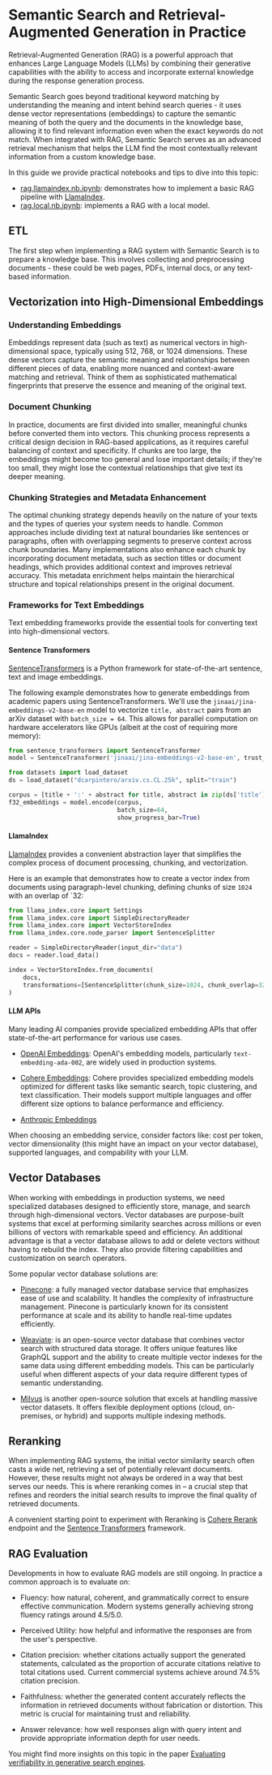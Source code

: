 # Semantic Search and Retrieval-Augmented Generation in Practice

Retrieval-Augmented Generation (RAG) is a powerful approach that enhances Large Language Models (LLMs) by combining their generative capabilities with the ability to access and incorporate external knowledge during the response generation process.

Semantic Search goes beyond traditional keyword matching by understanding the meaning and intent behind search queries - it uses dense vector representations (embeddings) to capture the semantic meaning of both the query and the documents in the knowledge base, allowing it to find relevant information even when the exact keywords do not match. When integrated with RAG, Semantic Search serves as an advanced retrieval mechanism that helps the LLM find the most contextually relevant information from a custom knowledge base.

In this guide we provide practical notebooks and tips to dive into this topic:

- [rag.llamaindex.nb.ipynb](./rag.llamaindex.nb.ipynb): demonstrates how to implement a basic RAG pipeline with [LlamaIndex](https://www.llamaindex.ai/).
- [rag.local.nb.ipynb](./rag.local.nb.ipynb): implements a RAG with a local model.

## ETL

The first step when implementing a RAG system with Semantic Search is to prepare a knowledge base. This involves collecting and preprocessing documents - these could be web pages, PDFs, internal docs, or any text-based information.

## Vectorization into High-Dimensional Embeddings

### Understanding Embeddings

Embeddings represent data (such as text) as numerical vectors in high-dimensional space, typically using 512, 768, or 1024 dimensions. These dense vectors capture the semantic meaning and relationships between different pieces of data, enabling more nuanced and context-aware matching and retrieval. Think of them as sophisticated mathematical fingerprints that preserve the essence and meaning of the original text.

### Document Chunking

In practice, documents are first divided into smaller, meaningful chunks before converted them into vectors. This chunking process represents a critical design decision in RAG-based applications, as it requires careful balancing of context and specificity. If chunks are too large, the embeddings might become too general and lose important details; if they're too small, they might lose the contextual relationships that give text its deeper meaning.

### Chunking Strategies and Metadata Enhancement

The optimal chunking strategy depends heavily on the nature of your texts and the types of queries your system needs to handle. Common approaches include dividing text at natural boundaries like sentences or paragraphs, often with overlapping segments to preserve context across chunk boundaries. Many implementations also enhance each chunk by incorporating document metadata, such as section titles or document headings, which provides additional context and improves retrieval accuracy. This metadata enrichment helps maintain the hierarchical structure and topical relationships present in the original document.

### Frameworks for Text Embeddings

Text embedding frameworks provide the essential tools for converting text into high-dimensional vectors.

#### Sentence Transformers

[SentenceTransformers](https://huggingface.co/sentence-transformers) is a Python framework for state-of-the-art sentence, text and image embeddings.

The following example demonstrates how to generate embeddings from academic papers using SentenceTransformers. We'll use the `jinaai/jina-embeddings-v2-base-en` model to vectorize `title, abstract` pairs from an arXiv dataset with `batch_size = 64`. This allows for parallel computation on hardware accelerators like GPUs (albeit at the cost of requiring more memory): 

```python
from sentence_transformers import SentenceTransformer
model = SentenceTransformer('jinaai/jina-embeddings-v2-base-en', trust_remote_code=True)

from datasets import load_dataset
ds = load_dataset("dcarpintero/arxiv.cs.CL.25k", split="train")

corpus = [title + ':' + abstract for title, abstract in zip(ds['title'], ds['abstract'])]
f32_embeddings = model.encode(corpus,
                              batch_size=64,
                              show_progress_bar=True)
```

#### LlamaIndex

[LlamaIndex](https://docs.llamaindex.ai/en/stable/) provides a convenient abstraction layer that simplifies the complex process of document processing, chunking, and vectorization. 

Here is an example that demonstrates how to create a vector index from documents using paragraph-level chunking, defining chunks of size `1024` with an overlap of `32:

```python
from llama_index.core import Settings
from llama_index.core import SimpleDirectoryReader
from llama_index.core import VectorStoreIndex
from llama_index.core.node_parser import SentenceSplitter

reader = SimpleDirectoryReader(input_dir="data")
docs = reader.load_data()

index = VectorStoreIndex.from_documents(
    docs,
    transformations=[SentenceSplitter(chunk_size=1024, chunk_overlap=32)],
)
```

#### LLM APIs

Many leading AI companies provide specialized embedding APIs that offer state-of-the-art performance for various use cases. 

- [OpenAI Embeddings](https://platform.openai.com/docs/guides/embeddings): OpenAI's embedding models, particularly `text-embedding-ada-002`, are widely used in production systems.

- [Cohere Embeddings](https://docs.cohere.com/v2/docs/embeddings): Cohere provides specialized embedding models optimized for different tasks like semantic search, topic clustering, and text classification. Their models support multiple languages and offer different size options to balance performance and efficiency.

- [Anthropic Embeddings](https://docs.anthropic.com/en/docs/build-with-claude/embeddings)

When choosing an embedding service, consider factors like: cost per token, vector dimensionality (this might have an impact on your vector database), supported languages, and compability with your LLM.

## Vector Databases

When working with embeddings in production systems, we need specialized databases designed to efficiently store, manage, and search through high-dimensional vectors. Vector databases are purpose-built systems that excel at performing similarity searches across millions or even billions of vectors with remarkable speed and efficiency. An additional advantage is that a vector database allows to add or delete vectors without having to rebuild the index. They also provide filtering capabilities and customization on search operators. 

Some popular vector database solutions are:

- [Pinecone](https://www.pinecone.io/): a fully managed vector database service that emphasizes ease of use and scalability. It handles the complexity of infrastructure management. Pinecone is particularly known for its consistent performance at scale and its ability to handle real-time updates efficiently.

- [Weaviate](https://weaviate.io/): is an open-source vector database that combines vector search with structured data storage. It offers unique features like GraphQL support and the ability to create multiple vector indexes for the same data using different embedding models. This can be particularly useful when different aspects of your data require different types of semantic understanding.

- [Milvus](https://milvus.io/) is another open-source solution that excels at handling massive vector datasets. It offers flexible deployment options (cloud, on-premises, or hybrid) and supports multiple indexing methods.

## Reranking

When implementing RAG systems, the initial vector similarity search often casts a wide net, retrieving a set of potentially relevant documents. However, these results might not always be ordered in a way that best serves our needs. This is where reranking comes in – a crucial step that refines and reorders the initial search results to improve the final quality of retrieved documents.

A convenient starting point to experiment with Reranking is [Cohere Rerank](https://docs.cohere.com/v2/docs/rerank-overview) endpoint and the [Sentence Transformers](https://www.sbert.net/examples/applications/retrieve_rerank/README.html) framework.

## RAG Evaluation

Developments in how to evaluate RAG models are still ongoing. In practice a common approach is to evaluate on:

- Fluency: how natural, coherent, and grammatically correct to ensure effective communication. Modern systems generally achieving strong fluency ratings around 4.5/5.0.

- Perceived Utility: how helpful and informative the responses are from the user's perspective.

- Citation precision: whether citations actually support the generated statements, calculated as the proportion of accurate citations relative to total citations used. Current commercial systems achieve around 74.5% citation precision.

- Faithfulness: whether the generated content accurately reflects the information in retrieved documents without fabrication or distortion. This metric is crucial for maintaining trust and reliability. 

- Answer relevance: how well responses align with query intent and provide appropriate information depth for user needs.

You might find more insights on this topic in the paper [Evaluating verifiability in generative search engines](https://arxiv.org/abs/2304.09848).